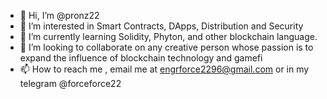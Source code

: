 - 👋 Hi, I’m @pronz22
- 👀 I’m interested in Smart Contracts, DApps, Distribution and Security
- 🌱 I’m currently learning Solidity, Phyton, and other blockchain language.
- 💞️ I’m looking to collaborate on any creative person whose passion is to expand the influence of blockchain technology and gamefi
- 📫 How to reach me , email me at engrforce2296@gmail.com or in my telegram @forceforce22

<!---
pronz22/pronz22 is a ✨ special ✨ repository because its `README.md` (this file) appears on your GitHub profile.
You can click the Preview link to take a look at your changes.
--->
